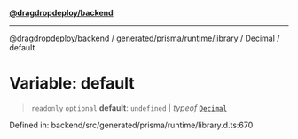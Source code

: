 [**@dragdropdeploy/backend**](../../../../../../../README.md)

***

[@dragdropdeploy/backend](../../../../../../../README.md) / [generated/prisma/runtime/library](../../../README.md) / [Decimal](../README.md) / default

# Variable: default

> `readonly` `optional` **default**: `undefined` \| *typeof* [`Decimal`](../README.md)

Defined in: backend/src/generated/prisma/runtime/library.d.ts:670
